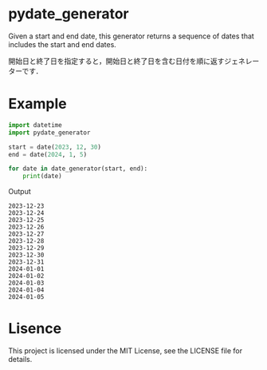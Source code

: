 # pydate_generator
Given a start and end date, this generator returns a sequence of dates that includes the start and end dates.

開始日と終了日を指定すると，開始日と終了日を含む日付を順に返すジェネレーターです．


# Example
```python
import datetime
import pydate_generator

start = date(2023, 12, 30)
end = date(2024, 1, 5)

for date in date_generator(start, end):
    print(date)
```
Output
```terminal
2023-12-23
2023-12-24
2023-12-25
2023-12-26
2023-12-27
2023-12-28
2023-12-29
2023-12-30
2023-12-31
2024-01-01
2024-01-02
2024-01-03
2024-01-04
2024-01-05
```

# Lisence

This project is licensed under the MIT License, see the LICENSE file for details.